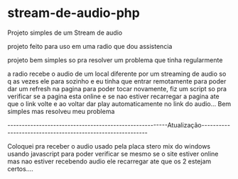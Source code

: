 # stream-de-audio-php
Projeto simples de um Stream de audio

projeto feito para uso em uma radio que dou assistencia

projeto bem simples so pra resolver um problema que tinha regularmente

a radio recebe o audio de um local diferente por um streaming de audio so q as vezes ele para sozinho e eu tinha
que entrar remotamente para poder dar um refresh na pagina para poder tocar novamente, fiz um script so pra verificar
se a pagina esta online e se nao estiver recarregar a pagina ate que o link volte e ao voltar dar play automaticamente no link
do audio... Bem simples mas resolveu meu problema


--------------------------------------------------------Atualização-----------------------------------------------------------



Coloquei pra receber  o audio  usado pela placa stero mix do windows usando javascript para poder verificar se mesmo se o site estiver online mas nao estiver recebendo audio ele recarregar ate que os 2 estejam certos....
